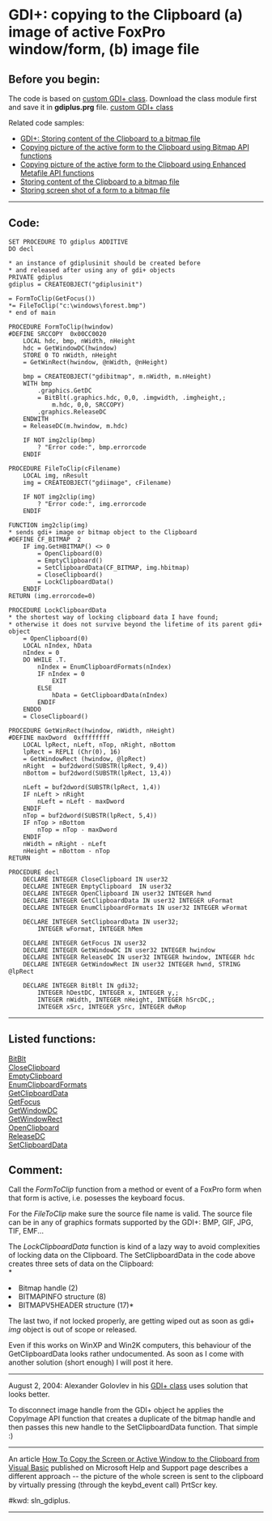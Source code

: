 <link rel="stylesheet" type="text/css" href="../css/win32api.css">  
<link rel="stylesheet" href="https://cdnjs.cloudflare.com/ajax/libs/font-awesome/4.7.0/css/font-awesome.min.css">

# GDI+: copying to the Clipboard (a) image of active FoxPro window/form, (b) image file

## Before you begin:
The code is based on <a href="?example=450">custom GDI+ class</a>. Download the class module first and save it in **gdiplus.prg** file. [custom GDI+ class](sample_450.md)  

Related code samples:  
* [GDI+: Storing content of the Clipboard to a bitmap file](sample_475.md)  
* [Copying picture of the active form to the Clipboard using Bitmap API functions](sample_091.md)  
* [Copying picture of the active form to the Clipboard using Enhanced Metafile API functions](sample_404.md)  
* [Storing content of the Clipboard to a bitmap file](sample_189.md)  
* [Storing screen shot of a form to a bitmap file](sample_187.md)  

  
***  


## Code:
```foxpro  
SET PROCEDURE TO gdiplus ADDITIVE
DO decl

* an instance of gdiplusinit should be created before
* and released after using any of gdi+ objects
PRIVATE gdiplus
gdiplus = CREATEOBJECT("gdiplusinit")

= FormToClip(GetFocus())
*= FileToClip("c:\windows\forest.bmp")
* end of main

PROCEDURE FormToClip(hwindow)
#DEFINE SRCCOPY  0x00CC0020
	LOCAL hdc, bmp, nWidth, nHeight
	hdc = GetWindowDC(hwindow)
	STORE 0 TO nWidth, nHeight
	= GetWinRect(hwindow, @nWidth, @nHeight)

	bmp = CREATEOBJECT("gdibitmap", m.nWidth, m.nHeight)
	WITH bmp
		.graphics.GetDC
		= BitBlt(.graphics.hdc, 0,0, .imgwidth, .imgheight,;
			m.hdc, 0,0, SRCCOPY)
		.graphics.ReleaseDC
	ENDWITH
	= ReleaseDC(m.hwindow, m.hdc)

	IF NOT img2clip(bmp)
		? "Error code:", bmp.errorcode
	ENDIF

PROCEDURE FileToClip(cFilename)
	LOCAL img, nResult
	img = CREATEOBJECT("gdiimage", cFilename)

	IF NOT img2clip(img)
		? "Error code:", img.errorcode
	ENDIF

FUNCTION img2clip(img)
* sends gdi+ image or bitmap object to the Clipboard
#DEFINE CF_BITMAP  2
	IF img.GetHBITMAP() <> 0
		= OpenClipboard(0)
		= EmptyClipboard()
		= SetClipboardData(CF_BITMAP, img.hbitmap)
		= CloseClipboard()
		= LockClipboardData()
	ENDIF
RETURN (img.errorcode=0)

PROCEDURE LockClipboardData
* the shortest way of locking clipboard data I have found;
* otherwise it does not survive beyond the lifetime of its parent gdi+ object
	= OpenClipboard(0)
	LOCAL nIndex, hData
	nIndex = 0
	DO WHILE .T.
		nIndex = EnumClipboardFormats(nIndex)
		IF nIndex = 0
			EXIT
		ELSE
			hData = GetClipboardData(nIndex)
		ENDIF
	ENDDO
	= CloseClipboard()

PROCEDURE GetWinRect(hwindow, nWidth, nHeight)
#DEFINE maxDword  0xffffffff
	LOCAL lpRect, nLeft, nTop, nRight, nBottom
	lpRect = REPLI (Chr(0), 16)
	= GetWindowRect (hwindow, @lpRect)
	nRight  = buf2dword(SUBSTR(lpRect, 9,4))
	nBottom = buf2dword(SUBSTR(lpRect, 13,4))

	nLeft = buf2dword(SUBSTR(lpRect, 1,4))
	IF nLeft > nRight
		nLeft = nLeft - maxDword
	ENDIF
	nTop = buf2dword(SUBSTR(lpRect, 5,4))
	IF nTop > nBottom
		nTop = nTop - maxDword
	ENDIF
	nWidth = nRight - nLeft
	nHeight = nBottom - nTop
RETURN

PROCEDURE decl
	DECLARE INTEGER CloseClipboard IN user32
	DECLARE INTEGER EmptyClipboard  IN user32
	DECLARE INTEGER OpenClipboard IN user32 INTEGER hwnd
	DECLARE INTEGER GetClipboardData IN user32 INTEGER uFormat
	DECLARE INTEGER EnumClipboardFormats IN user32 INTEGER wFormat

	DECLARE INTEGER SetClipboardData IN user32;
		INTEGER wFormat, INTEGER hMem

	DECLARE INTEGER GetFocus IN user32
	DECLARE INTEGER GetWindowDC IN user32 INTEGER hwindow
	DECLARE INTEGER ReleaseDC IN user32 INTEGER hwindow, INTEGER hdc
	DECLARE INTEGER GetWindowRect IN user32 INTEGER hwnd, STRING @lpRect

	DECLARE INTEGER BitBlt IN gdi32;
		INTEGER hDestDC, INTEGER x, INTEGER y,;
		INTEGER nWidth, INTEGER nHeight, INTEGER hSrcDC,;
		INTEGER xSrc, INTEGER ySrc, INTEGER dwRop  
```  
***  


## Listed functions:
[BitBlt](../libraries/gdi32/BitBlt.md)  
[CloseClipboard](../libraries/user32/CloseClipboard.md)  
[EmptyClipboard](../libraries/user32/EmptyClipboard.md)  
[EnumClipboardFormats](../libraries/user32/EnumClipboardFormats.md)  
[GetClipboardData](../libraries/user32/GetClipboardData.md)  
[GetFocus](../libraries/user32/GetFocus.md)  
[GetWindowDC](../libraries/user32/GetWindowDC.md)  
[GetWindowRect](../libraries/user32/GetWindowRect.md)  
[OpenClipboard](../libraries/user32/OpenClipboard.md)  
[ReleaseDC](../libraries/user32/ReleaseDC.md)  
[SetClipboardData](../libraries/user32/SetClipboardData.md)  

## Comment:
Call the *FormToClip* function from a method or event of a FoxPro form when that form is active, i.e. posesses the keyboard focus.  
  
For the *FileToClip* make sure the source file name is valid. The source file can be in any of graphics formats supported by the GDI+: BMP, GIF, JPG, TIF, EMF...  
  
The *LockClipboardData* function is kind of a lazy way to avoid complexities of locking data on the Clipboard. The SetClipboardData in the code above creates three sets of data on the Clipboard:  
*  
<LI>Bitmap handle (2)  
<LI>BITMAPINFO structure (8)  
<LI>BITMAPV5HEADER structure (17)*  
  
The last two, if not locked properly, are getting wiped out as soon as gdi+ *img* object is out of scope or released.   
  
Even if this works on WinXP and Win2K computers, this behaviour of the GetClipboardData looks rather undocumented. As soon as I come with another solution (short enough) I will post it here.  
  
* * *  
August 2, 2004: Alexander Golovlev in his <a href="http://www.universalthread.com/wconnect/wc.dll?FournierTransformation~2,54,33,18584">GDI+ class</a> uses solution that looks better.   
  
To disconnect image handle from the GDI+ object he applies the CopyImage API function that creates a duplicate of the bitmap handle and then passes this new handle to the SetClipboardData function. That simple :)  
  
* * *  
An article <a href="http://support.microsoft.com/default.aspx?scid=kb;EN-US;q240653">How To Copy the Screen or Active Window to the Clipboard from Visual Basic</a> published on Microsoft Help and Support page describes a different approach -- the picture of the whole screen is sent to the clipboard by virtually pressing (through the keybd_event call) PrtScr key.  
  
#kwd: sln_gdiplus.  
  
***  

